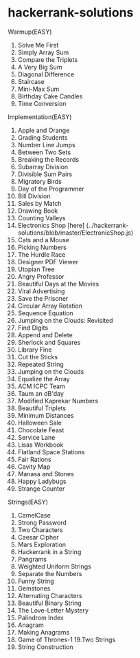 # hackerrank-solutions

Warmup(EASY)
1. Solve Me First
2. Simply Array Sum
3. Compare the Triplets
4. A Very Big Sum
5. Diagonal Difference
6. Staircase
7. Mini-Max Sum
8. Birthday Cake Candles
9. Time Conversion

Implementation(EASY)
1. Apple and Orange
2. Grading Students
3. Number Line Jumps
4. Between Two Sets
5. Breaking the Records
6. Subarray Division
7. Divisible Sum Pairs
8. Migratory Birds
9. Day of the Programmer
10. Bill Division
11. Sales by Match
12. Drawing Book
13. Counting Valleys
14. Electronics Shop [here] (../hackerrank-solutions/blob/master/ElectronicShop.js)
15. Cats and a Mouse
16. Picking Numbers
17. The Hurdle Race
18. Designer PDF Viewer
19. Utopian Tree
20. Angry Professor
21. Beautiful Days at the Movies
22. Viral Advertising
23. Save the Prisoner
24. Circular Array Rotation
25. Sequence Equation
26. Jumping on the Clouds: Revisited
27. Find Digits
28. Append and Delete
29. Sherlock and Squares
30. Library Fine
31. Cut the Sticks
32. Repeated String
33. Jumping on the Clouds
34. Equalize the Array
35. ACM ICPC Team
36. Taum an dB'day
37. Modified Kaprekar Numbers
38. Beautiful Triplets
39. Minimum Distances
40. Halloween Sale
41. Chocolate Feast
42. Service Lane
43. Lisas Workbook
44. Flatland Space Stations
45. Fair Rations
46. Cavity Map
47. Manasa and Stones
48. Happy Ladybugs
49. Strange Counter

Strings(EASY)
1. CamelCase
2. Strong Password
3. Two Characters
4. Caesar Cipher
5. Mars Exploration
6. Hackerrank in a String
7. Pangrams
8. Weighted Uniform Strings
9. Separate the Numbers
10. Funny String
11. Gemstones
12. Alternating Characters
13. Beautiful Binary String
14. The Love-Letter Mystery
15. Palindrom Index
16. Anagram
17. Making Anagrams
18. Game of Thrones-1
19.Two Strings
20. String Construction

